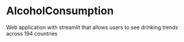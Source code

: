 # AlcoholConsumption
 Web application with streamlit that allows users to see drinking trends across 194 countries
